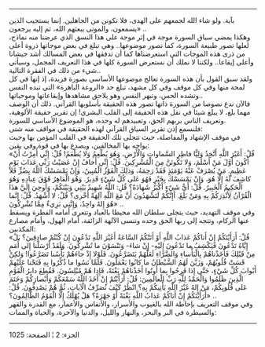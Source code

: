------------------------------------------------------------------------

بآية. ولو شاء الله لجمعهم على الهدى، فلا تكونن من الجاهلين. إنما يستجيب
الذين يسمعون، والموتى يبعثهم الله، ثم إليه يرجعون» ..  
وهكذا يمضي سياق السورة موجة في إثر موجة على هذا النسق الذي عرضنا منه
نماذج، لعلها تصور طبيعة السورة، كما تصور موضوعها.. وهي تبلغ في بعض
موجاتها ذروة أعلى من ذرى هذه الموجات التي استعرضناها كما أن تدفقها في
بعض المسالك أشد جيشانا وأعلى إيقاعا.. ولكننا لا نملك أن نستعرض السورة
كلها في هذا التعريف المجمل، وسيأتي شيء من ذلك في الفقرة التالية..  
ولقد سبق القول بأن هذه السورة تعالج موضوعها الأساسي بصورة فريدة، إذ إنها
في كل لمحة منها وفي كل موقف وفي كل مشهد، تبلغ حد «الروعة الباهرة» التي
تبده النفس وتشده الحس، وتبهر النفس وهو يلاحق مشاهدها وإيقاعاتها
وموحياتها..  
فالآن ندع نصوصا من السورة ذاتها تصور هذه الحقيقة بأسلوبها القرآني. ذلك
أن الوصف مهما بلغ، لا يبلغ شيئا في نقل هذه الحقيقة إلى القلب البشري! إن
تقرير حقيقة الألوهية، وتعريف الناس بربهم الحق، وتعبيدهم له وحده، هو
الموضوع الأساسي للسورة.  
فلنسمع إذن تقرير السياق القرآني لهذه الحقيقة في مواقف منه شتى:  
في موقف الإشهاد والمفاصلة، حيث تتجلى تلك الحقيقة في القلب المؤمن بها
وحيث يواجه بها المخالفين، ويصدع بها في قوة وفي يقين:  
«قُلْ: أَغَيْرَ اللَّهِ أَتَّخِذُ وَلِيًّا فاطِرِ السَّماواتِ وَالْأَرْضِ، وَهُوَ يُطْعِمُ وَلا يُطْعَمُ! قُلْ:
إِنِّي أُمِرْتُ أَنْ أَكُونَ أَوَّلَ مَنْ أَسْلَمَ، وَلا تَكُونَنَّ مِنَ الْمُشْرِكِينَ. قُلْ: إِنِّي أَخافُ إِنْ
عَصَيْتُ رَبِّي عَذابَ يَوْمٍ عَظِيمٍ. مَنْ يُصْرَفْ عَنْهُ يَوْمَئِذٍ فَقَدْ رَحِمَهُ، وَذلِكَ الْفَوْزُ الْمُبِينُ،
وَإِنْ يَمْسَسْكَ اللَّهُ بِضُرٍّ فَلا كاشِفَ لَهُ إِلَّا هُوَ، وَإِنْ يَمْسَسْكَ بِخَيْرٍ فَهُوَ عَلى كُلِّ شَيْءٍ
قَدِيرٌ. وَهُوَ الْقاهِرُ فَوْقَ عِبادِهِ وَهُوَ الْحَكِيمُ الْخَبِيرُ. قُلْ: أَيُّ شَيْءٍ أَكْبَرُ شَهادَةً؟ قُلِ:
اللَّهُ شَهِيدٌ بَيْنِي وَبَيْنَكُمْ، وَأُوحِيَ إِلَيَّ هذَا الْقُرْآنُ لِأُنْذِرَكُمْ بِهِ وَمَنْ بَلَغَ. أَإِنَّكُمْ
لَتَشْهَدُونَ أَنَّ مَعَ اللَّهِ آلِهَةً أُخْرى؟ قُلْ: لا أَشْهَدُ. قُلْ: إِنَّما هُوَ إِلهٌ واحِدٌ، وَإِنَّنِي
بَرِيءٌ مِمَّا تُشْرِكُونَ» ..  
وفي موقف التهديد، حيث يتجلى سلطان الله محيطا بالعباد وتتعرى أمامه الفطرة
ويسقط عنها الركام، وتتجه إلى ربها الحق وحده وتنسى الآلهة الزائفة، أمام
الهول، وأمام مصارع المكذبين:  
«قُلْ: أَرَأَيْتَكُمْ إِنْ أَتاكُمْ عَذابُ اللَّهِ أَوْ أَتَتْكُمُ السَّاعَةُ أَغَيْرَ اللَّهِ تَدْعُونَ إِنْ كُنْتُمْ
صادِقِينَ؟ بَلْ إِيَّاهُ تَدْعُونَ فَيَكْشِفُ ما تَدْعُونَ إِلَيْهِ- إِنْ شاءَ- وَتَنْسَوْنَ ما تُشْرِكُونَ.
وَلَقَدْ أَرْسَلْنا إِلى أُمَمٍ مِنْ قَبْلِكَ فَأَخَذْناهُمْ بِالْبَأْساءِ وَالضَّرَّاءِ لَعَلَّهُمْ يَتَضَرَّعُونَ.
فَلَوْلا إِذْ جاءَهُمْ بَأْسُنا تَضَرَّعُوا! وَلكِنْ قَسَتْ قُلُوبُهُمْ، وَزَيَّنَ لَهُمُ الشَّيْطانُ ما كانُوا
يَعْمَلُونَ. فَلَمَّا نَسُوا ما ذُكِّرُوا بِهِ فَتَحْنا عَلَيْهِمْ أَبْوابَ كُلِّ شَيْءٍ، حَتَّى إِذا فَرِحُوا
بِما أُوتُوا أَخَذْناهُمْ بَغْتَةً، فَإِذا هُمْ مُبْلِسُونَ. فَقُطِعَ دابِرُ الْقَوْمِ الَّذِينَ ظَلَمُوا
وَالْحَمْدُ لِلَّهِ رَبِّ الْعالَمِينَ: قُلْ: أَرَأَيْتُمْ إِنْ أَخَذَ اللَّهُ سَمْعَكُمْ وَأَبْصارَكُمْ وَخَتَمَ عَلى
قُلُوبِكُمْ، مَنْ إِلهٌ غَيْرُ اللَّهِ يَأْتِيكُمْ بِهِ؟ انْظُرْ كَيْفَ نُصَرِّفُ الْآياتِ، ثُمَّ هُمْ يَصْدِفُونَ.
قُلْ: أَرَأَيْتَكُمْ إِنْ أَتاكُمْ عَذابُ اللَّهِ بَغْتَةً أَوْ جَهْرَةً؟ هَلْ يُهْلَكُ إِلَّا الْقَوْمُ
الظَّالِمُونَ؟» ..  
وفي موقف التعريف بإحاطة الله بالغيوب والأسرار، والأنفاس والأعمار، مع
القدرة والقهر والسيطرة في البر والبحر، والنهار والليل، والدنيا والآخرة،
والحياة والممات:

------------------------------------------------------------------------

الجزء: 2 ¦ الصفحة: 1025
